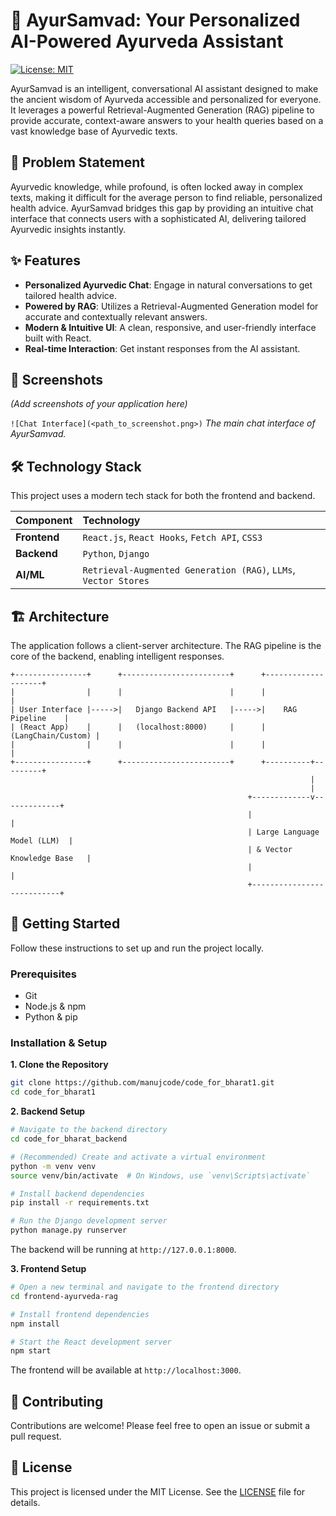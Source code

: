 # 🌿 AyurSamvad: Your Personalized AI-Powered Ayurveda Assistant

[![License: MIT](https://img.shields.io/badge/License-MIT-yellow.svg)](https://opensource.org/licenses/MIT)

AyurSamvad is an intelligent, conversational AI assistant designed to make the ancient wisdom of Ayurveda accessible and personalized for everyone. It leverages a powerful Retrieval-Augmented Generation (RAG) pipeline to provide accurate, context-aware answers to your health queries based on a vast knowledge base of Ayurvedic texts.

## 🎯 Problem Statement

Ayurvedic knowledge, while profound, is often locked away in complex texts, making it difficult for the average person to find reliable, personalized health advice. AyurSamvad bridges this gap by providing an intuitive chat interface that connects users with a sophisticated AI, delivering tailored Ayurvedic insights instantly.

## ✨ Features

- **Personalized Ayurvedic Chat**: Engage in natural conversations to get tailored health advice.
- **Powered by RAG**: Utilizes a Retrieval-Augmented Generation model for accurate and contextually relevant answers.
- **Modern & Intuitive UI**: A clean, responsive, and user-friendly interface built with React.
- **Real-time Interaction**: Get instant responses from the AI assistant.

## 📸 Screenshots

*(Add screenshots of your application here)*

`![Chat Interface](<path_to_screenshot.png>)`
*The main chat interface of AyurSamvad.*

## 🛠️ Technology Stack

This project uses a modern tech stack for both the frontend and backend.

| Component | Technology |
| :--- | :--- |
| **Frontend** | `React.js`, `React Hooks`, `Fetch API`, `CSS3` |
| **Backend** | `Python`, `Django` |
| **AI/ML** | `Retrieval-Augmented Generation (RAG)`, `LLMs`, `Vector Stores` |

## 🏗️ Architecture

The application follows a client-server architecture. The RAG pipeline is the core of the backend, enabling intelligent responses.

```
+----------------+      +------------------------+      +--------------------+
|                |      |                        |      |                    |
| User Interface |----->|   Django Backend API   |----->|    RAG Pipeline    |
| (React App)    |      |   (localhost:8000)     |      | (LangChain/Custom) |
|                |      |                        |      |                    |
+----------------+      +------------------------+      +----------+---------+
                                                                   |
                                                                   |
                                                     +-------------v-------------+
                                                     |                           |
                                                     | Large Language Model (LLM)  |
                                                     | & Vector Knowledge Base   |
                                                     |                           |
                                                     +---------------------------+
```

## 🚀 Getting Started

Follow these instructions to set up and run the project locally.

### Prerequisites

- Git
- Node.js & npm
- Python & pip

### Installation & Setup

**1. Clone the Repository**
```bash
git clone https://github.com/manujcode/code_for_bharat1.git
cd code_for_bharat1
```

**2. Backend Setup**
```bash
# Navigate to the backend directory
cd code_for_bharat_backend

# (Recommended) Create and activate a virtual environment
python -m venv venv
source venv/bin/activate  # On Windows, use `venv\Scripts\activate`

# Install backend dependencies
pip install -r requirements.txt

# Run the Django development server
python manage.py runserver
```
The backend will be running at `http://127.0.0.1:8000`.

**3. Frontend Setup**
```bash
# Open a new terminal and navigate to the frontend directory
cd frontend-ayurveda-rag

# Install frontend dependencies
npm install

# Start the React development server
npm start
```
The frontend will be available at `http://localhost:3000`.

## 🤝 Contributing

Contributions are welcome! Please feel free to open an issue or submit a pull request.

## 📝 License

This project is licensed under the MIT License. See the [LICENSE](LICENSE) file for details.

